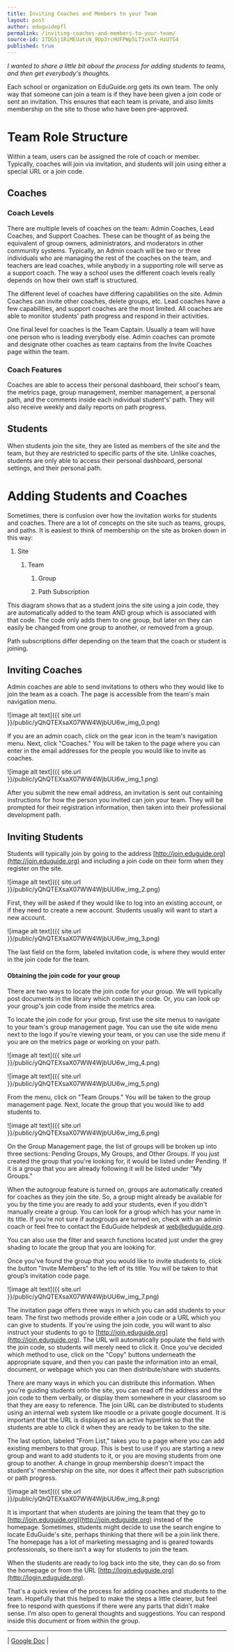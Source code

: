 ```yaml
---
title: Inviting Coaches and Members to your Team
layout: post
author: eduguidepfl
permalink: /inviting-coaches-and-members-to-your-team/
source-id: 1TDG5j1RiMEUatiN_9Up3rcHUFPWp5LT3skTA-HzUTG4
published: true
---
```

*I wanted to share a little bit about the process for adding students to teams, and then get everybody's thoughts.*

Each school or organization on EduGuide.org gets its own team. The only way that someone can join a team is if they have been given a join code or sent an invitation. This ensures that each team is private, and also limits membership on the site to those who have been pre-approved.

# Team Role Structure

Within a team, users can be assigned the role of coach or member. Typically, coaches will join via invitation, and students will join using either a special URL or a join code.

## Coaches

### Coach Levels

There are multiple levels of coaches on the team: Admin Coaches, Lead Coaches, and Support Coaches. These can be thought of as being the equivalent of group owners, administrators, and moderators in other community systems. Typically, an Admin coach will be two or three individuals who are managing the rest of the coaches on the team, and teachers are lead coaches, while anybody in a supporting role will serve as a support coach. The way a school uses the different coach levels really depends on how their own staff is structured.

The different level of coaches have differing capabilities on the site. Admin Coaches can invite other coaches, delete groups, etc. Lead coaches have a few capabilities, and support coaches are the most limited. All coaches are able to monitor students' path progress and respond in their activities.

One final level for coaches is the Team Captain. Usually a team will have one person who is leading everybody else. Admin coaches can promote and designate other coaches as team captains from the Invite Coaches page within the team.

### Coach Features

Coaches are able to access their personal dashboard, their school's team, the metrics page, group management, member management, a personal path, and the comments inside each individual student's’ path. They will also receive weekly and daily reports on path progress.

## Students

When students join the site, they are listed as members of the site and the team, but they are restricted to specific parts of the site. Unlike coaches, students are only able to access their personal dashboard, personal settings, and their personal path.

# Adding Students and Coaches

Sometimes, there is confusion over how the invitation works for students and coaches. There are a lot of concepts on the site such as teams, groups, and paths. It is easiest to think of membership on the site as broken down in this way:

1. Site

    1. Team

        1. Group

        2. Path Subscription

This diagram shows that as a student joins the site using a join code, they are automatically added to the team AND group which is associated with that code. The code only adds them to one group, but later on they can easily be changed from one group to another, or removed from a group.

Path subscriptions differ depending on the team that the coach or student is joining.

## Inviting Coaches

Admin coaches are able to send invitations to others who they would like to join the team as a coach. The page is accessible from the team's main navigation menu.

![image alt text]({{ site.url }}/public/yQhQTEXsaX07WW4WjbUU6w_img_0.png)

If you are an admin coach, click on the gear icon in the team's navigation menu. Next, click "Coaches." You will be taken to the page where you can enter in the email addresses for the people you would like to invite as coaches.

![image alt text]({{ site.url }}/public/yQhQTEXsaX07WW4WjbUU6w_img_1.png)

After you submit the new email address, an invitation is sent out containing instructions for how the person you invited can join your team. They will be prompted for their registration information, then taken into their professional development path.

## Inviting Students

Students will typically join by going to the address [http://join.eduguide.org](http://join.eduguide.org) and including a join code on their form when they register on the site.

![image alt text]({{ site.url }}/public/yQhQTEXsaX07WW4WjbUU6w_img_2.png)

First, they will be asked if they would like to log into an existing account, or if they need to create a new account. Students usually will want to start a new account.

![image alt text]({{ site.url }}/public/yQhQTEXsaX07WW4WjbUU6w_img_3.png)

The last field on the form, labeled invitation code, is where they would enter in the join code for the team.

#### Obtaining the join code for your group

There are two ways to locate the join code for your group. We will typically post documents in the library which contain the code. Or, you can look up your group's join code from inside the metrics area.

To locate the join code for your group, first use the site menus to navigate to your team's group management page. You can use the site wide menu next to the logo if you’re viewing your team, or you can use the side menu if you are on the metrics page or working on your path.

![image alt text]({{ site.url }}/public/yQhQTEXsaX07WW4WjbUU6w_img_4.png)

![image alt text]({{ site.url }}/public/yQhQTEXsaX07WW4WjbUU6w_img_5.png)

From the menu, click on "Team Groups." You will be taken to the group management page. Next, locate the group that you would like to add students to.

![image alt text]({{ site.url }}/public/yQhQTEXsaX07WW4WjbUU6w_img_6.png)

On the Group Management page, the list of groups will be broken up into three sections: Pending Groups, My Groups, and Other Groups. If you just created the group that you're looking for, it would be listed under Pending. If it is a group that you are already following it will be listed under "My Groups."

When the autogroup feature is turned on, groups are automatically created for coaches as they join the site. So, a group might already be available for you by the time you are ready to add your students, even if you didn't manually create a group. You can look for a group which has your name in its title. If you’re not sure if autogroups are turned on, check with an admin coach or feel free to contact the EduGuide helpdesk at [web@eduguide.org](mailto:web@eduguide.org).

You can also use the filter and search functions located just under the grey shading to locate the group that you are looking for.

Once you've found the group that you would like to invite students to, click the button "Invite Members" to the left of its title. You will be taken to that group’s invitation code page.

![image alt text]({{ site.url }}/public/yQhQTEXsaX07WW4WjbUU6w_img_7.png)

The invitation page offers three ways in which you can add students to your team. The first two methods provide either a join code or a URL which you can give to students. If you're using the join code, you will want to also instruct your students to go to [http://join.eduguide.org](http://join.eduguide.org). The URL will automatically populate the field with the join code, so students will merely need to click it. Once you’ve decided which method to use, click on the "Copy" buttons underneath the appropriate square, and then you can paste the information into an email, document, or webpage which you can then distribute/share with students.

There are many ways in which you can distribute this information. When you're guiding students onto the site, you can read off the address and the join code to them verbally, or display them somewhere in your classroom so that they are easy to reference. The join URL can be distributed to students using an internal web system like moodle or a private google document. It is important that the URL is displayed as an active hyperlink so that the students are able to click it when they are ready to be taken to the site.

The last option, labeled "From List," takes you to a page where you can add existing members to that group. This is best to use if you are starting a new group and want to add students to it, or you are moving students from one group to another. A change in group membership doesn't impact the student's’ membership on the site, nor does it affect their path subscription or path progress.

![image alt text]({{ site.url }}/public/yQhQTEXsaX07WW4WjbUU6w_img_8.png)

It is important that when students are joining the team that they go to [http://join.eduguide.org](http://join.eduguide.org) instead of the homepage. Sometimes, students might decide to use the search engine to locate EduGuide's site, perhaps thinking that there will be a join link there. The homepage has a lot of marketing messaging and is geared towards professionals, so there isn’t a way for students to join the team.

When the students are ready to log back into the site, they can do so from the homepage or from the URL [http://login.eduguide.org](http://login.eduguide.org).

That's a quick review of the process for adding coaches and students to the team. Hopefully that this helped to make the steps a little clearer, but feel free to respond with questions if there were any parts that didn’t make sense. I’m also open to general thoughts and suggestions. You can respond inside this document or from within the group.

* * *


| [Google Doc](https://docs.google.com/document/d/1TDG5j1RiMEUatiN_9Up3rcHUFPWp5LT3skTA-HzUTG4/edit?usp=sharing) | 

